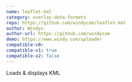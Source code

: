 ```yaml
---
name: leaflet-kml
category: overlay-data-formats
repo: https://github.com/windycom/leaflet-kml
author: Windyx
author-url: https://github.com/windycom
demo: https://www.windy.com/uploader
compatible-v0:
compatible-v1: true
compatible-v2: false
---
```


Loads &amp; displays KML

